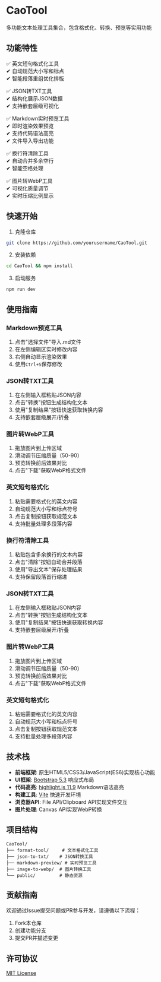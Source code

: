 # CaoTool

多功能文本处理工具集合，包含格式化、转换、预览等实用功能

## 功能特性

✅ 英文短句格式化工具  
✔ 自动规范大小写和标点  
✔ 智能段落重组优化排版

✅ JSON转TXT工具  
✔ 结构化展示JSON数据  
✔ 支持嵌套层级可视化

✅ Markdown实时预览工具  
✔ 即时渲染效果预览  
✔ 支持代码语法高亮  
✔ 文件导入导出功能

✅ 换行符清除工具  
✔ 自动合并多余空行  
✔ 智能空格处理

✅ 图片转WebP工具  
✔ 可视化质量调节  
✔ 实时压缩比例显示

## 快速开始

1. 克隆仓库
```bash
git clone https://github.com/yourusername/CaoTool.git
```
2. 安装依赖
```bash
cd CaoTool && npm install
```
3. 启动服务
```bash
npm run dev
```

## 使用指南

### Markdown预览工具
1. 点击"选择文件"导入.md文件
2. 在左侧编辑区实时修改内容
3. 右侧自动显示渲染效果
4. 使用`Ctrl+S`保存修改

### JSON转TXT工具
1. 在左侧输入框粘贴JSON内容
2. 点击"转换"按钮生成结构化文本
3. 使用"复制结果"按钮快速获取转换内容
4. 支持嵌套层级展开/折叠

### 图片转WebP工具
1. 拖放图片到上传区域
2. 滑动调节压缩质量（50-90）
3. 预览转换前后效果对比
4. 点击"下载"获取WebP格式文件

### 英文短句格式化
1. 粘贴需要格式化的英文内容
2. 自动规范大小写和标点符号
3. 点击复制按钮获取规范文本
4. 支持批量处理多段落内容

### 换行符清除工具
1. 粘贴包含多余换行的文本内容
2. 点击"清除"按钮自动合并段落
3. 使用"导出文本"保存处理结果
4. 支持保留段落首行缩进

### JSON转TXT工具
1. 在左侧输入框粘贴JSON内容
2. 点击"转换"按钮生成结构化文本
3. 使用"复制结果"按钮快速获取转换内容
4. 支持嵌套层级展开/折叠

### 图片转WebP工具
1. 拖放图片到上传区域
2. 滑动调节压缩质量（50-90）
3. 预览转换前后效果对比
4. 点击"下载"获取WebP格式文件

### 英文短句格式化
1. 粘贴需要格式化的英文内容
2. 自动规范大小写和标点符号
3. 点击复制按钮获取规范文本
4. 支持批量处理多段落内容

## 技术栈

- **前端框架**: 原生HTML5/CSS3/JavaScript(ES6)实现核心功能
- **UI框架**: [Bootstrap 5.3](https://getbootstrap.com/) 响应式布局
- **代码高亮**: [highlight.js 11.9](https://highlightjs.org/) Markdown语法高亮
- **构建工具**: [Vite](https://vitejs.dev/) 快速开发环境
- **浏览器API**: File API/Clipboard API实现文件交互
- **图片处理**: Canvas API实现WebP转换

## 项目结构
```
CaoTool/
├── format-tool/     # 文本格式化工具
├── json-to-txt/    # JSON转换工具
├── markdown-preview/ # 实时预览工具
├── image-to-webp/  # 图片转换工具
└── public/         # 静态资源
```

## 贡献指南
欢迎通过Issue提交问题或PR参与开发，请遵循以下流程：
1. Fork本仓库
2. 创建功能分支
3. 提交PR并描述变更

## 许可协议
[MIT License](LICENSE)